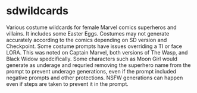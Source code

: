 # sdwildcards

Various costume wildcards for female Marvel comics superheros and villains. It includes some Easter Eggs. Costumes may not generate accurately according to the comics depending on SD version and Checkpoint. Some costume prompts have issues overriding a TI or face LORA. This was noted on Captain Marvel, both versions of The Wasp, and Black Widow spedcifically. Some characters such as Moon Girl would generate as underage and requried removing the superhero name from the prompt to prevent underage generations, even if the prompt included negative prompts and other protections. NSFW generations can happen even if steps are taken to prevent it in the prompt.
